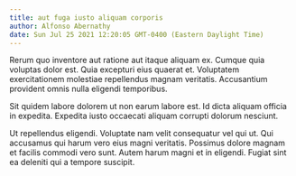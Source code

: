 ```yaml
---
title: aut fuga iusto aliquam corporis
author: Alfonso Abernathy
date: Sun Jul 25 2021 12:20:05 GMT-0400 (Eastern Daylight Time)
---
```

Rerum quo inventore aut ratione aut itaque aliquam ex. Cumque quia voluptas dolor est. Quia excepturi eius quaerat et. Voluptatem exercitationem molestiae repellendus magnam veritatis. Accusantium provident omnis nulla eligendi temporibus.

 Sit quidem labore dolorem ut non earum labore est. Id dicta aliquam officia in expedita. Expedita iusto occaecati aliquam corrupti dolorum nesciunt.

 Ut repellendus eligendi. Voluptate nam velit consequatur vel qui ut. Qui accusamus qui harum vero eius magni veritatis. Possimus dolore magnam et facilis commodi vero sunt. Autem harum magni et in eligendi. Fugiat sint ea deleniti qui a tempore suscipit.